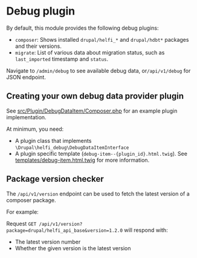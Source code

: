 # Debug plugin

By default, this module provides the following debug plugins:
- `composer`: Shows installed `drupal/helfi_*` and `drupal/hdbt*` packages and their versions.
- `migrate`: List of various data about migration status, such as `last_imported` timestamp and `status`.

Navigate to `/admin/debug` to see available debug data, or`/api/v1/debug` for JSON endpoint.

## Creating your own debug data provider plugin

See [src/Plugin/DebugDataItem/Composer.php](/src/Plugin/DebugDataItem/Composer.php) for an example plugin implementation.

At minimum, you need:
- A plugin class that implements `\Drupal\helfi_debug\DebugDataItemInterface`
- A plugin specific template (`debug-item--{plugin_id}.html.twig`). See [templates/debug-item.html.twig](/templates/debug-item.html.twig) for more information.

## Package version checker

The `/api/v1/version` endpoint can be used to fetch the latest version of a composer package.

For example:

Request `GET /api/v1/version?package=drupal/helfi_api_base&version=1.2.0` will respond with:

- The latest version number
- Whether the given version is the latest version
